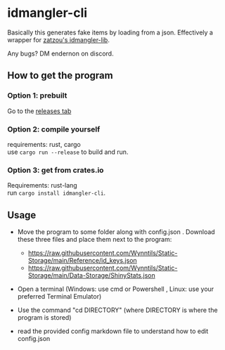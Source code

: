 # idmangler-cli
Basically this generates fake items by loading from a json. Effectively a wrapper for [zatzou's idmangler-lib](https://github.com/Zatzou/idmangler-lib).

Any bugs? DM endernon on discord.


## How to get the program
### Option 1: prebuilt
Go to the [releases tab](https://git.frfrnocap.men/endernon/idmangler-cli/releases)
### Option 2: compile yourself
requirements: rust, cargo  
use `cargo run --release` to build and run.  
### Option 3: get from crates.io
Requirements: rust-lang  
run `cargo install idmangler-cli`.

## Usage
- Move the program to some folder along with config.json . Download these three files and place them next to the program:  
  - https://raw.githubusercontent.com/Wynntils/Static-Storage/main/Reference/id_keys.json  
  - https://raw.githubusercontent.com/Wynntils/Static-Storage/main/Data-Storage/ShinyStats.json  

- Open a terminal (Windows: use cmd or Powershell , Linux: use your preferred Terminal Emulator)  
- Use the command "cd DIRECTORY" (where DIRECTORY is where the program is stored)
- read the provided config markdown file to understand how to edit config.json



